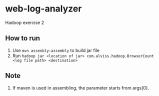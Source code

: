# web-log-analyzer
Hadoop exercise 2
## How to run
1. Use `mvn assenbly:assembly` to build jar file
2. Run `hadoop jar <location of jar> com.alviss.hadoop.BrowserCount <log file path> <destination>
`
## Note
1. If maven is used in assembling, the parameter starts from args[0].